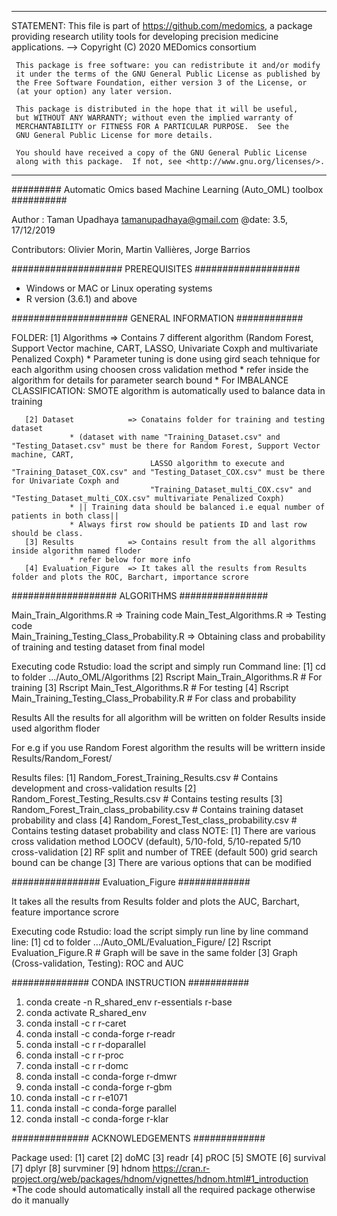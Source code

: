 --------------------------------------------------------------------------
 STATEMENT:
 This file is part of <https://github.com/medomics>, a package providing 
 research utility tools for developing precision medicine applications.
 --> Copyright (C) 2020  MEDomics consortium

     This package is free software: you can redistribute it and/or modify
     it under the terms of the GNU General Public License as published by
     the Free Software Foundation, either version 3 of the License, or
     (at your option) any later version.

     This package is distributed in the hope that it will be useful,
     but WITHOUT ANY WARRANTY; without even the implied warranty of
     MERCHANTABILITY or FITNESS FOR A PARTICULAR PURPOSE.  See the
     GNU General Public License for more details.
 
     You should have received a copy of the GNU General Public License
     along with this package.  If not, see <http://www.gnu.org/licenses/>.

-----------------------------------------------------------------------------------------------------------------------------
######### Automatic Omics based Machine Learning (Auto_OML) toolbox ##########

Author   : Taman Upadhaya <tamanupadhaya@gmail.com>
@date: 3.5, 17/12/2019

Contributors: Olivier Morin, Martin Vallières, Jorge Barrios


#################### PREREQUISITES ###################

* Windows or MAC or Linux operating systems
* R version (3.6.1) and above

##################### GENERAL INFORMATION ############

FOLDER:
       [1] Algorithms         => Contains 7 different algorithm (Random Forest, Support Vector machine, CART, LASSO, Univariate Coxph and multivariate Penalized Coxph)
                                 * Parameter tuning is done using gird seach tehnique for each algorithm using choosen cross validation method
				 * refer inside the algorithm for details for parameter search bound
                                 * For IMBALANCE CLASSIFICATION: SMOTE algorithm is automatically used to balance data in training 
 
       [2] Dataset            => Conatains folder for training and testing dataset 
				 * (dataset with name "Training_Dataset.csv" and "Testing_Dataset.csv" must be there for Random Forest, Support Vector machine, CART, 
                                   LASSO algorithm to execute and "Training_Dataset_COX.csv" and "Testing_Dataset_COX.csv" must be there for Univariate Coxph and 
                                   "Training_Dataset_multi_COX.csv" and "Testing_Dataset_multi_COX.csv" multivariate Penalized Coxph)
				 * || Training data should be balanced i.e equal number of patients in both class||
				 * Always first row should be patients ID and last row should be class.
       [3] Results            => Contains result from the all algorithms inside algorithm named floder
				 * refer below for more info
       [4] Evaluation_Figure  => It takes all the results from Results folder and plots the ROC, Barchart, importance scrore


################### ALGORITHMS ################

Main_Train_Algorithms.R                    => Training code 
Main_Test_Algorithms.R                     => Testing code  
Main_Training_Testing_Class_Probability.R  => Obtaining class and probability of training and testing dataset from final model 

Executing code
Rstudio: load the script and simply run
Command line: [1] cd to folder .../Auto_OML/Algorithms
	      [2] Rscript Main_Train_Algorithms.R                    # For training
	      [3] Rscript Main_Test_Algorithms.R                     # For testing
	      [4] Rscript Main_Training_Testing_Class_Probability.R  # For class and probability


Results
All the results for all algorithm will be written on folder Results inside used algorithm floder

For e.g if you use Random Forest algorithm the results will be writtern inside Results/Random_Forest/

Results files: [1] Random_Forest_Training_Results.csv        # Contains development and cross-validation results
	       [2] Random_Forest_Testing_Results.csv         # Contains testing results
               [3] Random_Forest_Train_class_probability.csv # Contains training dataset probability and class
	       [4] Random_Forest_Test_class_probability.csv  # Contains testing dataset probability and class
NOTE:
     [1] There are various cross validation method
         LOOCV (default), 5/10-fold, 5/10-repated 5/10 cross-validation
     [2] RF split and number of TREE (default 500) grid search bound can be change
     [3] There are various options that can be modified

################ Evaluation_Figure #############

It takes all the results from Results folder and plots the AUC, Barchart, feature importance scrore

Executing code
Rstudio: load the script simply run line by line
command line: [1] cd to folder .../Auto_OML/Evaluation_Figure/
              [2] Rscript Evaluation_Figure.R # Graph will be save in the same folder
              [3] Graph (Cross-validation, Testing): ROC and AUC 


############## CONDA INSTRUCTION ###########

1.  conda create -n R_shared_env r-essentials r-base
2.  conda activate R_shared_env
3.  conda install -c r r-caret
4.  conda install -c conda-forge r-readr 
5.  conda install -c r r-doparallel 
6.  conda install -c r r-proc 
7.  conda install -c r r-domc 
8.  conda install -c conda-forge r-dmwr 
9.  conda install -c conda-forge r-gbm 
10. conda install -c r r-e1071
11. conda install -c conda-forge parallel
12. conda install -c conda-forge r-klar 

############## ACKNOWLEDGEMENTS #############

Package used: [1] caret
	      [2] doMC
	      [3] readr
	      [4] pROC
	      [5] SMOTE
	      [6] survival
	      [7] dplyr
	      [8] survminer
              [9] hdnom https://cran.r-project.org/web/packages/hdnom/vignettes/hdnom.html#1_introduction
*The code should automatically install all the required package otherwise do it manually

